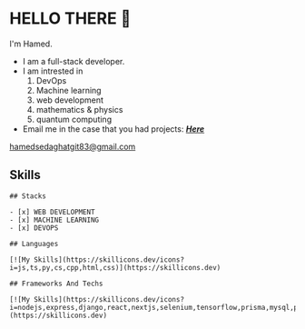 # HELLO‌ THERE &#128075;

I'm Hamed.
- I am a full-stack developer.
- I am intrested in
    1. DevOps
    2. Machine learning
    3. web development
    4. mathematics & physics
    5. quantum computing
- Email me in the case that you had projects: <a href="mailto:hamedsedaghatgit83@gmail.com?subject=PROJECT%20ORDER&body=I%20have%20a%20project%20...">
<strong><i>Here</i></strong></a>

hamedsedaghatgit83@gmail.com

## Skills

    ## Stacks

    - [x] WEB DEVELOPMENT 
    - [x] MACHINE LEARNING
    - [x] DEVOPS

    ## Languages

    [![My Skills](https://skillicons.dev/icons?i=js,ts,py,cs,cpp,html,css)](https://skillicons.dev)

    ## Frameworks And Techs

    [![My Skills](https://skillicons.dev/icons?i=nodejs,express,django,react,nextjs,selenium,tensorflow,prisma,mysql,postgres,mongodb,vim,postman,git)](https://skillicons.dev)

